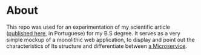 # About

This repo was used for an experimentation of my scientific article ([published here](https://www.uniara.com.br/arquivos/file/cca/artigos/2016/erick-carvalho-sao-miguel.pdf), in Portuguese) for my B.S degree. 
It serves as a very simple mockup of a monolithic web application, to display and point out the characteristics of Its structure and differentiate between [a Microservice](https://github.com/erickz/Microservices).
